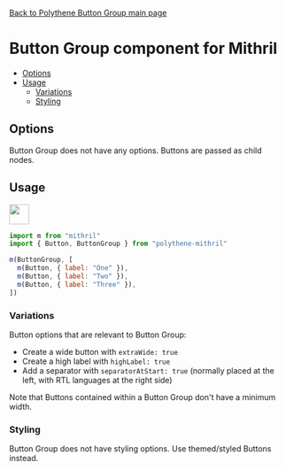 [Back to Polythene Button Group main page](../button-group.md)

# Button Group component for Mithril

<!-- MarkdownTOC autolink="true" autoanchor="true" bracket="round" levels="1,2,3" -->

- [Options](#options)
- [Usage](#usage)
  - [Variations](#variations)
  - [Styling](#styling)

<!-- /MarkdownTOC -->

<a id="options"></a>
## Options

Button Group does not have any options. Buttons are passed as child nodes.


<a id="usage"></a>
## Usage

<a href="https://flems.io/#0=N4IgtglgJlA2CmIBcAWAnAOgIwHYA0IAZhAgM7IDaoAdgIZiJIgYAWALmLCAQMYD21NvEHIQAHlI8AThAAObAASkpPALwAdEOzazSSAPT6ptAO4BzCGwz8w+gIJS2LAK5SAwggbVS+2X1gAnk7C8PrU8AAebL60PADWtGbwPn6BweEAtJBOMrD6UBCk0alBLCFZliy5GUW01FC0sALwGABWpJoAfGL6kjLynerUEtJyispqmtq6BkamFlY29o4u7p7CKf6lIWGRxbEJSZtpZZk8pD4FRb5b6fAZ56Q1bHUNTeFtHSDdvaMDQ0NuCBSPAEDw2BABOQmFgkAA2AAMIAAvngaPRGMx2kD+IJhGxRIYIGA-I4FMAFAARYwmeBSPAKABKtEK8CgACFnGw2AIGQBJXEMgAyhTYwtFABUSPAFMiFIQpHwwApNCU7hUciRNENcUVyQpOdyBABxRXOWQMw086gMuLwAKkBlSYRQOl02UKVQKNWneAAbiGhgUxNJigpVoEbgAylGPQqlSqQD7yo9tdRdWGDVzrdHY3KvcnwrmA9QhhHqLmMLQYFG2AEEAAKTQYABG2YEGTMZtkGWCDCgvb4ZjMCE0DOAQwU8oEbAA+qQIAAveBIKdr9cbzcKLAADjwk+nglntIgZnYq63l7XOARCP31Cn-CaUlnsFP7FnLYOXb4znqF83TQAGJCFAscDyfPgXzfM851iCEADd4E-b8zX-RMgPgLDwOoZEAEoSx1KFFDbI1qAAeXkUhPQUCgDwnB812gVdNEsRoIB4HD11gWgW1BFiQD5Li1yKesV3JA910IGdazEgS2LfTiQEk2UD1ReiVOYxMW38KBhKnHi+NgAT2X0pQ6wQVcGM3aTBAAdXgd82FXNBbxU5E1PvKdrKYqABL-V0pDfcIzMM-jEwAVTM0TLIkxj1x0qRAvZPgjTAASACZZAiJR-GgBQeFcZ1BDcfwoLMqcwFoKQLGoFK0oEjIsoiNN1w8xj1MYnypy0zRIKkULePCzQ7GiizxO6td+oE509OU+LVI6+8AF1CPTYiFDsWRZBonyBAgahLFXBDqD4V1PU6OL1wzJRQXgcE2XLGiwAwIpnXoBtgHwkt13IltWnuqxaAuU9qAbE6zpaWohHHFSpxBMEhA5dsbXcgjPIPBCIHgExV0+8zaCEWU8IulSwAbctTV-C0FFI61KLYUgMCq2QGz4KjSYWyqKZR2GubXMLjIUdnGYwQWvK3PZjDs6BxLYKRnHgCXN0SwLV3lxXlY3A64lXQhGhBLXrp4i4ADkMQEumOx-c1ezKftB2HUduDhtchCiWTYpFpmYqV134buh6-OFqiMHy1QI4JoRXsDpHywbPCw6gI213gJDBD0K6rwEHhFN1hQE4uqOodjx6UbZqi8P9xbN3wlS8Kr3C1pesBf0EBsoD4QqvCsHSoACBkttkdHqBxJVZGlKRRC-IygQRwHIW8UQsARJAAGYUTREA6AYURrAuMe8REJgUWWghgriaEqG3jFRGyKoSAAAR4oQiiBVwuCYaY9EMP9ZDiMw1glT6HvrkR+WBsAYDhCAyouRPhAjrLITEfQxib3RLvJgoCSDPHemAZ+hNkgEgIB-UQ39Zh-wAUA2wWDYA4PgPQcBkCES9HlvQl62ICCIOQX8AkyJlrIiAA" target="_blank"><img src="https://arthurclemens.github.io/assets/polythene/docs/try-out-green.gif" height="36" /></a>


~~~javascript
import m from "mithril"
import { Button, ButtonGroup } from "polythene-mithril"

m(ButtonGroup, [
  m(Button, { label: "One" }),
  m(Button, { label: "Two" }),
  m(Button, { label: "Three" }),
])
~~~

<a id="variations"></a>
### Variations

Button options that are relevant to Button Group:

* Create a wide button with `extraWide: true`
* Create a high label with `highLabel: true`
* Add a separator with `separatorAtStart: true` (normally placed at the left, with RTL languages at the right side)

Note that Buttons contained within a Button Group don't have a minimum width.


<a id="styling"></a>
### Styling

Button Group does not have styling options. Use themed/styled Buttons instead.
